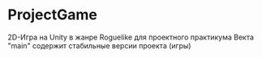 # ProjectGame
2D-Игра на Unity в жанре Roguelike для проектного практикума
Векта "main" содержит стабильные версии проекта (игры)
